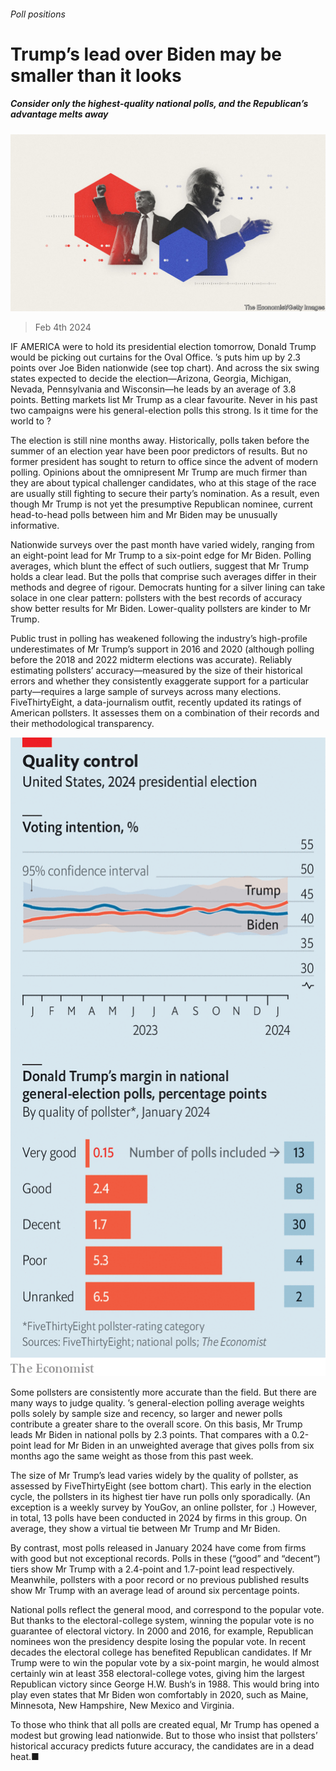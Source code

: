 ###### Poll positions

# Trump’s lead over Biden may be smaller than it looks 

##### Consider only the highest-quality national polls, and the Republican’s advantage melts away 

![image](images/20240210_USD002.jpg) 

> Feb 4th 2024 

IF AMERICA were to hold its presidential election tomorrow, Donald Trump would be picking out curtains for the Oval Office. ’s  puts him up by 2.3 points over Joe Biden nationwide (see top chart). And across the six swing states expected to decide the election—Arizona, Georgia, Michigan, Nevada, Pennsylvania and Wisconsin—he leads by an average of 3.8 points. Betting markets list Mr Trump as a clear favourite. Never in his past two campaigns were his general-election polls this strong. Is it time for the world to ? 

The election is still nine months away. Historically, polls taken before the summer of an election year have been poor predictors of results. But no former president has sought to return to office since the advent of modern polling. Opinions about the omnipresent Mr Trump are much firmer than they are about typical challenger candidates, who at this stage of the race are usually still fighting to secure their party’s nomination. As a result, even though Mr Trump is not yet the presumptive Republican nominee, current head-to-head polls between him and Mr Biden may be unusually informative. 


Nationwide surveys over the past month have varied widely, ranging from an eight-point lead for Mr Trump to a six-point edge for Mr Biden. Polling averages, which blunt the effect of such outliers, suggest that Mr Trump holds a clear lead. But the polls that comprise such averages differ in their methods and degree of rigour. Democrats hunting for a silver lining can take solace in one clear pattern: pollsters with the best records of accuracy show better results for Mr Biden. Lower-quality pollsters are kinder to Mr Trump. 

Public trust in polling has weakened following the industry’s high-profile underestimates of Mr Trump’s support in 2016 and 2020 (although polling before the 2018 and 2022 midterm elections was accurate). Reliably estimating pollsters’ accuracy—measured by the size of their historical errors and whether they consistently exaggerate support for a particular party—requires a large sample of surveys across many elections. FiveThirtyEight, a data-journalism outfit, recently updated its ratings of American pollsters. It assesses them on a combination of their records and their methodological transparency.

![image](images/20240210_USC275.png) 


Some pollsters are consistently more accurate than the field. But there are many ways to judge quality. ’s general-election polling average weights polls solely by sample size and recency, so larger and newer polls contribute a greater share to the overall score. On this basis, Mr Trump leads Mr Biden in national polls by 2.3 points. That compares with a 0.2-point lead for Mr Biden in an unweighted average that gives polls from six months ago the same weight as those from this past week.

The size of Mr Trump’s lead varies widely by the quality of pollster, as assessed by FiveThirtyEight (see bottom chart). This early in the election cycle, the pollsters in its highest tier have run polls only sporadically. (An exception is a weekly survey by YouGov, an online pollster, for .) However, in total, 13 polls have been conducted in 2024 by firms in this group. On average, they show a virtual tie between Mr Trump and Mr Biden. 

By contrast, most polls released in January 2024 have come from firms with good but not exceptional records. Polls in these (“good” and “decent”) tiers show Mr Trump with a 2.4-point and 1.7-point lead respectively. Meanwhile, pollsters with a poor record or no previous published results show Mr Trump with an average lead of around six percentage points. 

National polls reflect the general mood, and correspond to the popular vote. But thanks to the electoral-college system, winning the popular vote is no guarantee of electoral victory. In 2000 and 2016, for example, Republican nominees won the presidency despite losing the popular vote. In recent decades the electoral college has benefited Republican candidates. If Mr Trump were to win the popular vote by a six-point margin, he would almost certainly win at least 358 electoral-college votes, giving him the largest Republican victory since George H.W. Bush‘s in 1988. This would bring into play even states that Mr Biden won comfortably in 2020, such as Maine, Minnesota, New Hampshire, New Mexico and Virginia.

To those who think that all polls are created equal, Mr Trump has opened a modest but growing lead nationwide. But to those who insist that pollsters’ historical accuracy predicts future accuracy, the candidates are in a dead heat.■


